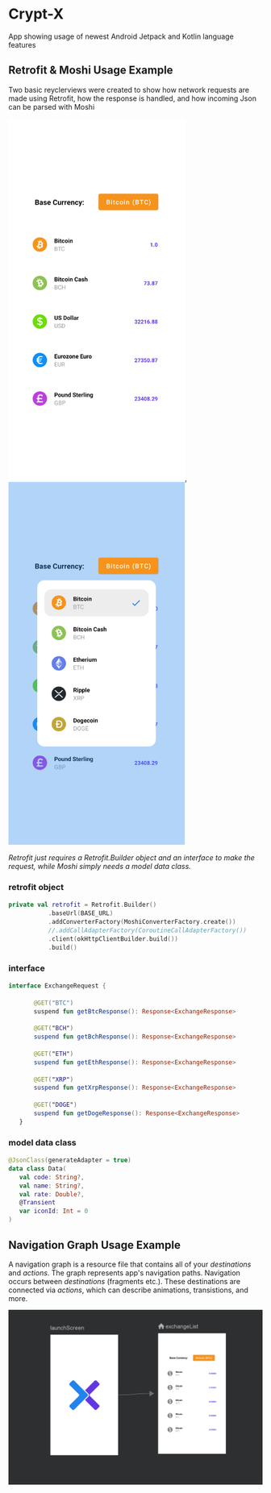 # Crypt-X
App showing usage of newest Android Jetpack and Kotlin language features


## Retrofit & Moshi Usage Example

Two basic reyclerviews were created to show how network requests are made using Retrofit, how the response is handled, and how incoming Json can be parsed with Moshi

<img src="images/retro_moshi_1.png" width="350"/>, <img src="images/retro_moshi_2.png" width="350"/>

*Retrofit just requires a Retrofit.Builder object and an interface to make the request, while Moshi simply needs a model data class.*


### retrofit object

 ```kotlin
private val retrofit = Retrofit.Builder()
            .baseUrl(BASE_URL)
            .addConverterFactory(MoshiConverterFactory.create())
            //.addCallAdapterFactory(CoroutineCallAdapterFactory())
            .client(okHttpClientBuilder.build())
            .build()
```



### interface

 ```kotlin
interface ExchangeRequest {

        @GET("BTC")
        suspend fun getBtcResponse(): Response<ExchangeResponse>

        @GET("BCH")
        suspend fun getBchResponse(): Response<ExchangeResponse>

        @GET("ETH")
        suspend fun getEthResponse(): Response<ExchangeResponse>

        @GET("XRP")
        suspend fun getXrpResponse(): Response<ExchangeResponse>

        @GET("DOGE")
        suspend fun getDogeResponse(): Response<ExchangeResponse>
    }
```


### model data class

 ```kotlin
@JsonClass(generateAdapter = true)
data class Data(
    val code: String?,
    val name: String?,
    val rate: Double?,
    @Transient
    var iconId: Int = 0
)
```


## Navigation Graph Usage Example

A navigation graph is a resource file that contains all of your *destinations* and *actions*. The graph represents app's navigation paths. Navigation occurs between *destinations* (fragments etc.). These destinations are connected via *actions*, which can describe animations, transistions, and more.

<img src="images/navigation_graph.png" width="700"/>



